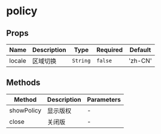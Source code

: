 # policy

## Props

<!-- @vuese:policy:props:start -->
|Name|Description|Type|Required|Default|
|---|---|---|---|---|
|locale|区域切换|`String`|`false`|'zh-CN'|

<!-- @vuese:policy:props:end -->


## Methods

<!-- @vuese:policy:methods:start -->
|Method|Description|Parameters|
|---|---|---|
|showPolicy|显示版权|-|
|close|关闭版|-|

<!-- @vuese:policy:methods:end -->


